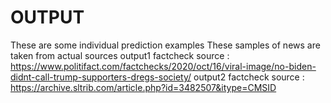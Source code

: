 # OUTPUT
These are some individual prediction examples
These samples of news are taken from actual sources
output1 factcheck source : https://www.politifact.com/factchecks/2020/oct/16/viral-image/no-biden-didnt-call-trump-supporters-dregs-society/
output2 factcheck source : https://archive.sltrib.com/article.php?id=3482507&itype=CMSID
